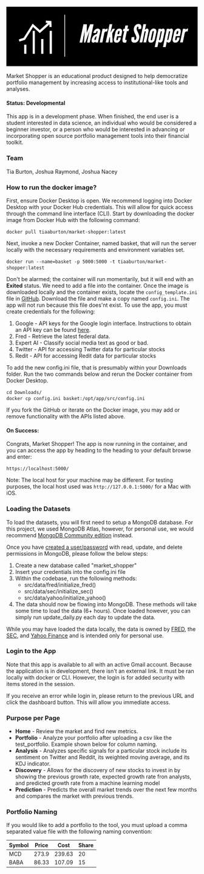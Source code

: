![Market Shopper](src/static/images/logo.png)

Market Shopper is an educational product designed to help democratize portfolio management by increasing access to institutional-like 
tools and analyses.

#### Status: Developmental
This app is in a development phase. When finished, the end user is a student interested in data science, an individual who would be
considered a beginner investor, or a person who would be interested in advancing or incorporating open source portfolio management
tools into their financial toolkit.

### Team

Tia Burton, Joshua Raymond, Joshua Nacey

### How to run the docker image?
First, ensure Docker Desktop is open. We recommend logging into Docker Desktop with your Docker Hub credentials.
This will allow for quick access through the command line interface (CLI). Start by downloading the docker image
from Docker Hub with the following command:

~~~
docker pull tiaaburton/market-shopper:latest
~~~

Next, invoke a new Docker Container, named basket, that will run the server locally with the necessary requirements
and environment variables set.
~~~
docker run --name=basket -p 5000:5000 -t tiaaburton/market-shopper:latest
~~~

Don't be alarmed; the container will run momentarily, but it will end with an **Exited** status. We need to add a file into the container. 
Once the image is downloaded locally and the container exists, locate the ```config_template.ini``` file in [GitHub](https://github.com/tiaaburton/MADS_Capstone/blob/main/src/config_template.ini). 
Download the file and make a copy named ```config.ini```. The app will not run because this file does'nt exist. To use the app,
you must create credentials for the following:
1. Google - API keys for the Google login interface. Instructions to obtain an API key can be found [here](https://developers.google.com/identity/oauth2/web/guides/get-google-api-clientid).
2. Fred - Retrieve the latest federal data.
3. Expert AI - Classify social media text as good or bad.
4. Twitter - API for accessing Twitter data for particular stocks
5. Redit - API for accessing Redit data for particular stocks

To add the new config.ini file, that is presumably within your Downloads folder. Run the two commands below and rerun the Docker container from Docker Desktop.

~~~
cd Downloads/
docker cp config.ini basket:/opt/app/src/config.ini
~~~


If you fork the GitHub or iterate on the Docker image, you may add or remove functionality with the APIs listed above.

#### On Success:

Congrats, Market Shopper! The app is now running in the container, and you can access the app by heading to the
heading to your default browse and enter:
~~~
https://localhost:5000/
~~~
Note: The local host for your machine may be different. For testing purposes, the local host used was 
```http://127.0.0.1:5000/``` for a Mac with iOS.

### Loading the Datasets
To load the datasets, you will first need to setup a MongoDB database.  For this project, we used MongoDB Atlas, however, for personal use, we would 
recommend [MongoDB Community edition](https://www.mongodb.com/try/download/community) instead.  

Once you have [created a user/password](https://www.mongodb.com/docs/manual/tutorial/create-users/) with read, update, and delete permissions in MongoDB, please follow the below steps:

1. Create a new database called "market_shopper"
2. Insert your credentials into the config.ini file
3. Within the codebase, run the following methods:
    * src/data/fred/initialize_fred()
    * src/data/sec/initialize_sec()
    * src/data/yahoo/initialize_yahoo()
4. The data should now be flowing into MongoDB.  These methods will take some time to load the data (6+ hours).  Once loaded however, you can simply run update_daily.py each day to update the data.

While you may have loaded the data locally, the data is owned by [FRED](https://fred.stlouisfed.org/), the [SEC](https://www.sec.gov/), and [Yahoo Finance](https://finance.yahoo.com/) and is intended only for personal use.

### Login to the App
Note that this app is available to all with an active Gmail account. Because the application is in development, there isn't an external link. It must be ran locally with docker or CLI. However, the login is for added security
with items stored in the session.

If you receive an error while login in, please return to the previous URL and click the dashboard button. This will allow you immediate access.

### Purpose per Page
* **Home** - Review the market and find new metrics.
* **Portfolio** - Analyze your portfolio after uploading a csv like the test_portfolio.  Example shown below for column naming.
* **Analysis** - Analyzes specific signals for a particular stock include its sentiment on Twitter and Reddit, its weighted moving average, and its KDJ indicator.
* **Discovery** - Allows for the discovery of new stocks to invest in by showing the previous growth rate, expected growth rate fron analysts, and predicted growth rate from a machine learning model
* **Prediction** - Predicts the overall market trends over the next few months and compares the market with previous trends.

### Portfolio Naming
If you would like to add a portfolio to the tool, you must upload a comma separated value file with the following naming convention:

| **Symbol** | **Price** | **Cost** | **Share** |
|------------|-----------|----------|-----------|
| MCD        | 273.9     | 239.63   | 20        |
| BABA       | 86.33     | 107.09   | 15        |
